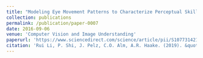 ```yaml
---
title: "Modeling Eye Movement Patterns to Characterize Perceptual Skill in Image-based Diagnostic Reasoning Processes"
collection: publications
permalink: /publication/paper-0007
date: 2016-09-06
venue: 'Computer Vision and Image Understanding'
paperurl: 'https://www.sciencedirect.com/science/article/pii/S1077314216000734'
citation: 'Rui Li, P. Shi, J. Pelz, C.O. Alm, A.R. Haake. (2019). &quot;Modeling Eye Movement Patterns to Characterize Perceptual Skill in Image-based Diagnostic Reasoning Processes.&quot; <i>Computer Vision and Image Understanding</i>. 151(1).'
---
```


